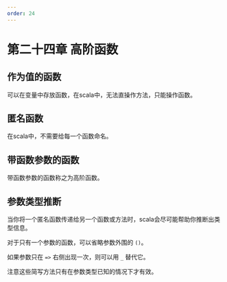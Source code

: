 ```yaml
---
order: 24
---
```


# 第二十四章 高阶函数

## 作为值的函数

可以在变量中存放函数，在scala中，无法直操作方法，只能操作函数。

## 匿名函数

在scala中，不需要给每一个函数命名。

## 带函数参数的函数

带函数参数的函数称之为高阶函数。

## 参数类型推断

当你将一个匿名函数传递给另一个函数或方法时，scala会尽可能帮助你推断出类型信息。

对于只有一个参数的函数，可以省略参数外围的 `()`。

如果参数只在 `=>` 右侧出现一次，则可以用 `_` 替代它。

注意这些简写方法只有在参数类型已知的情况下才有效。

